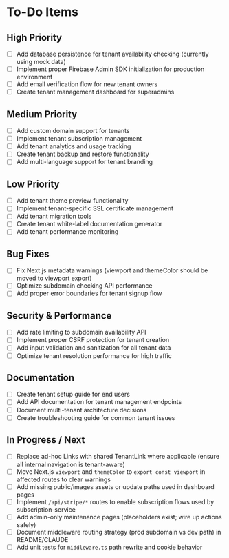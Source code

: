 # To-Do Items

## High Priority
- [ ] Add database persistence for tenant availability checking (currently using mock data)
- [ ] Implement proper Firebase Admin SDK initialization for production environment
- [ ] Add email verification flow for new tenant owners
- [ ] Create tenant management dashboard for superadmins

## Medium Priority
- [ ] Add custom domain support for tenants
- [ ] Implement tenant subscription management
- [ ] Add tenant analytics and usage tracking
- [ ] Create tenant backup and restore functionality
- [ ] Add multi-language support for tenant branding

## Low Priority
- [ ] Add tenant theme preview functionality
- [ ] Implement tenant-specific SSL certificate management
- [ ] Add tenant migration tools
- [ ] Create tenant white-label documentation generator
- [ ] Add tenant performance monitoring

## Bug Fixes
- [ ] Fix Next.js metadata warnings (viewport and themeColor should be moved to viewport export)
- [ ] Optimize subdomain checking API performance
- [ ] Add proper error boundaries for tenant signup flow

## Security & Performance
- [ ] Add rate limiting to subdomain availability API
- [ ] Implement proper CSRF protection for tenant creation
- [ ] Add input validation and sanitization for all tenant data
- [ ] Optimize tenant resolution performance for high traffic

## Documentation
- [ ] Create tenant setup guide for end users
- [ ] Add API documentation for tenant management endpoints
- [ ] Document multi-tenant architecture decisions
- [ ] Create troubleshooting guide for common tenant issues

## In Progress / Next
- [ ] Replace ad-hoc Links with shared TenantLink where applicable (ensure all internal navigation is tenant-aware)
- [ ] Move Next.js `viewport` and `themeColor` to `export const viewport` in affected routes to clear warnings
- [ ] Add missing public/images assets or update paths used in dashboard pages
- [ ] Implement `/api/stripe/*` routes to enable subscription flows used by subscription-service
- [ ] Add admin-only maintenance pages (placeholders exist; wire up actions safely)
- [ ] Document middleware routing strategy (prod subdomain vs dev path) in README/CLAUDE
- [ ] Add unit tests for `middleware.ts` path rewrite and cookie behavior